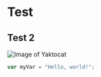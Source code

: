 # Test
## Test 2

![Image of Yaktocat](https://octodex.github.com/images/yaktocat.png)

``` javascript
var myVar = "Hello, world!";
```
